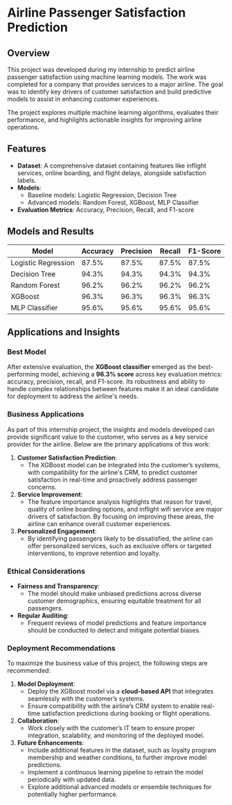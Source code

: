 # Airline Passenger Satisfaction Prediction

## Overview
This project was developed during my internship to predict airline passenger satisfaction using machine learning models. The work was completed for a company that provides services to a major airline. The goal was to identify key drivers of customer satisfaction and build predictive models to assist in enhancing customer experiences.

The project explores multiple machine learning algorithms, evaluates their performance, and highlights actionable insights for improving airline operations.

## Features
- **Dataset**: A comprehensive dataset containing features like inflight services, online boarding, and flight delays, alongside satisfaction labels.
- **Models**:
  - Baseline models: Logistic Regression, Decision Tree
  - Advanced models: Random Forest, XGBoost, MLP Classifier
- **Evaluation Metrics**: Accuracy, Precision, Recall, and F1-score

## Models and Results
| Model                | Accuracy | Precision | Recall | F1-Score |
|----------------------|----------|-----------|--------|----------|
| Logistic Regression  | 87.5%    | 87.5%     | 87.5%  | 87.5%    |
| Decision Tree        | 94.3%    | 94.3%     | 94.3%  | 94.3%    |
| Random Forest        | 96.2%    | 96.2%     | 96.2%  | 96.2%    |
| XGBoost              | 96.3%    | 96.3%     | 96.3%  | 96.3%    |
| MLP Classifier       | 95.6%    | 95.6%     | 95.6%  | 95.6%    |


## Applications and Insights

### Best Model
After extensive evaluation, the **XGBoost classifier** emerged as the best-performing model, achieving a **96.3% score** across key evaluation metrics: accuracy, precision, recall, and F1-score. Its robustness and ability to handle complex relationships between features make it an ideal candidate for deployment to address the airline's needs.

### Business Applications
As part of this internship project, the insights and models developed can provide significant value to the customer, who serves as a key service provider for the airline. Below are the primary applications of this work:
1. **Customer Satisfaction Prediction**:
   - The XGBoost model can be integrated into the customer’s systems, with compatibility for the airline's CRM, to predict customer satisfaction in real-time and proactively address passenger concerns.
2. **Service Improvement**:
   - The feature importance analysis highlights that reason for travel, quality of online boarding options, and inflight wifi service are major drivers of satisfaction. By focusing on improving these areas, the airline can enhance overall customer experiences.
3. **Personalized Engagement**:
   - By identifying passengers likely to be dissatisfied, the airline can offer personalized services, such as exclusive offers or targeted interventions, to improve retention and loyalty.

### Ethical Considerations
- **Fairness and Transparency**:
  - The model should make unbiased predictions across diverse customer demographics, ensuring equitable treatment for all passengers.
- **Regular Auditing**:
  - Frequent reviews of model predictions and feature importance should be conducted to detect and mitigate potential biases.

### Deployment Recommendations
To maximize the business value of this project, the following steps are recommended:
1. **Model Deployment**:
   - Deploy the XGBoost model via a **cloud-based API** that integrates seamlessly with the customer’s systems.
   - Ensure compatibility with the airline’s CRM system to enable real-time satisfaction predictions during booking or flight operations.
2. **Collaboration**:
   - Work closely with the customer’s IT team to ensure proper integration, scalability, and monitoring of the deployed model.
3. **Future Enhancements**:
   - Include additional features in the dataset, such as loyalty program membership and weather conditions, to further improve model predictions.
   - Implement a continuous learning pipeline to retrain the model periodically with updated data.
   - Explore additional advanced models or ensemble techniques for potentially higher performance.
